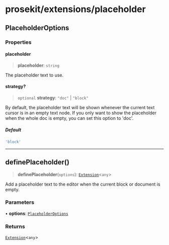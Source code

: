 # prosekit/extensions/placeholder

<a id="PlaceholderOptions" name="PlaceholderOptions"></a>

## PlaceholderOptions

### Properties

<a id="placeholder" name="placeholder"></a>

#### placeholder

> **placeholder**: `string`

The placeholder text to use.

<a id="strategy" name="strategy"></a>

#### strategy?

> `optional` **strategy**: `"doc"` \| `"block"`

By default, the placeholder text will be shown whenever the current text
cursor is in an empty text node. If you only want to show the placeholder
when the whole doc is empty, you can set this option to 'doc'.

##### Default

```ts
'block'
```

***

<a id="definePlaceholder" name="definePlaceholder"></a>

## definePlaceholder()

> **definePlaceholder**(`options`): [`Extension`](../core.md#ExtensionT)\<`any`\>

Add a placeholder text to the editor when the current block or document is
empty.

### Parameters

• **options**: [`PlaceholderOptions`](placeholder.md#PlaceholderOptions)

### Returns

[`Extension`](../core.md#ExtensionT)\<`any`\>
